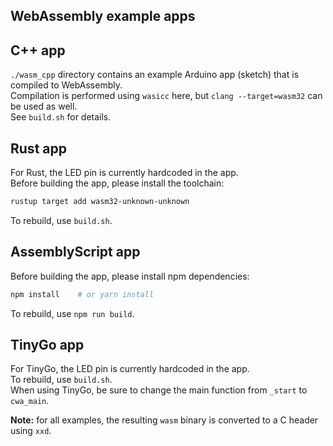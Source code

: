 ## WebAssembly example apps

## C++ app

`./wasm_cpp` directory contains an example Arduino app (sketch) that is compiled to WebAssembly.  
Compilation is performed using `wasicc` here, but `clang --target=wasm32` can be used as well.  
See `build.sh` for details.

## Rust app

For Rust, the LED pin is currently hardcoded in the app.  
Before building the app, please install the toolchain:
```sh
rustup target add wasm32-unknown-unknown
```
To rebuild, use `build.sh`.

## AssemblyScript app

Before building the app, please install npm dependencies:
```sh
npm install    # or yarn install
```
To rebuild, use `npm run build`.

## TinyGo app

For TinyGo, the LED pin is currently hardcoded in the app.  
To rebuild, use `build.sh`.  
When using TinyGo, be sure to change the main function from `_start` to `cwa_main`.


**Note:** for all examples, the resulting `wasm` binary is converted to a C header using `xxd`.
